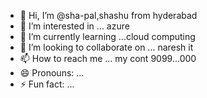 - 👋 Hi, I’m @sha-pal,shashu from hyderabad
- 👀 I’m interested in ... azure 
- 🌱 I’m currently learning ...cloud computing
- 💞️ I’m looking to collaborate on ... naresh it
- 📫 How to reach me ... my cont 9099...000
- 😄 Pronouns: ...
- ⚡ Fun fact: ...

<!---
sha-pal/sha-pal is a ✨ special ✨ repository because its `README.md` (this file) appears on your GitHub profile.
You can click the Preview link to take a look at your changes.
--->
